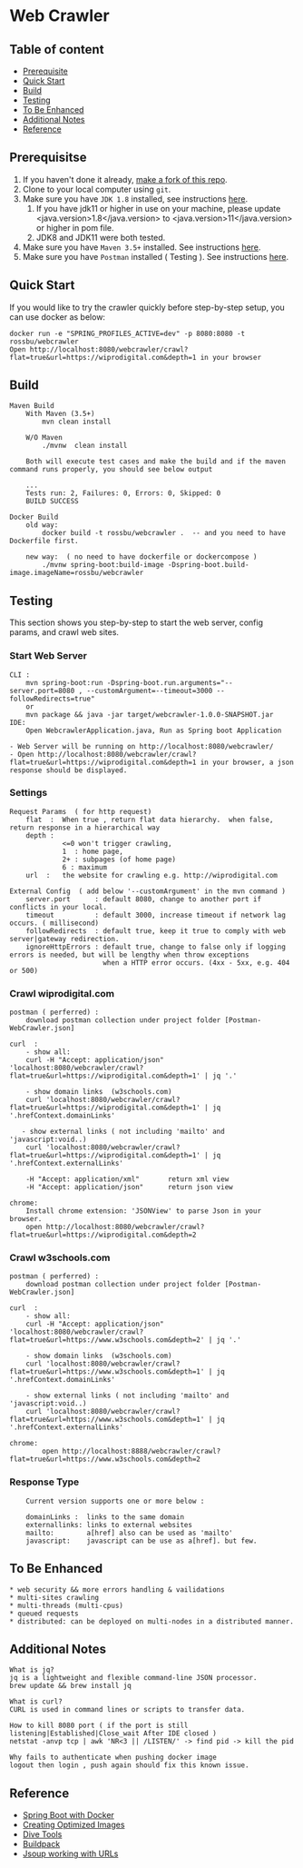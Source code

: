 # Web Crawler

## Table of content
- [Prerequisite](#prerequisite)
- [Quick Start](#quick-start)
- [Build](#build)
- [Testing](#testing)
- [To Be Enhanced](#to-be-enhanced)
- [Additional Notes](#additional-notes)
- [Reference](#reference)

## Prerequisitse
1. If you haven't done it already, [make a fork of this repo](http://github.com/rossbu/webcrawler/fork).
1. Clone to your local computer using `git`.
1. Make sure you have `JDK 1.8` installed, see instructions [here](https://www.java.com/en/download/).
    1. If you have jdk11 or higher in use on your machine, please update <java.version>1.8</java.version> to <java.version>11</java.version> or higher in pom file. 
    1. JDK8 and JDK11 were both tested.
1. Make sure you have `Maven 3.5+` installed. See instructions [here](https://maven.apache.org/download.cgi).
1. Make sure you have `Postman` installed ( Testing ). See instructions [here](https://www.postman.com/).


 
## Quick Start
If you would like to try the crawler quickly before step-by-step setup, you can use docker as below:
    
    docker run -e "SPRING_PROFILES_ACTIVE=dev" -p 8080:8080 -t rossbu/webcrawler
    Open http://localhost:8080/webcrawler/crawl?flat=true&url=https://wiprodigital.com&depth=1 in your browser

## Build

    Maven Build
        With Maven (3.5+)
            mvn clean install
            
        W/O Maven
            ./mvnw  clean install
    
        Both will execute test cases and make the build and if the maven command runs properly, you should see below output
        
        ...
        Tests run: 2, Failures: 0, Errors: 0, Skipped: 0
        BUILD SUCCESS
    
    Docker Build
        old way: 
            docker build -t rossbu/webcrawler .  -- and you need to have Dockerfile first.
        
        new way:  ( no need to have dockerfile or dockercompose )
            ./mvnw spring-boot:build-image -Dspring-boot.build-image.imageName=rossbu/webcrawler
    

## Testing
This section shows you step-by-step to start the web server, config params, and crawl web sites.

### Start Web Server
    CLI : 
        mvn spring-boot:run -Dspring-boot.run.arguments="--server.port=8080 , --customArgument=--timeout=3000 --followRedirects=true"
        or
        mvn package && java -jar target/webcrawler-1.0.0-SNAPSHOT.jar
    IDE:  
        Open WebcrawlerApplication.java, Run as Spring boot Application 
    
    - Web Server will be running on http://localhost:8080/webcrawler/
    - Open http://localhost:8080/webcrawler/crawl?flat=true&url=https://wiprodigital.com&depth=1 in your browser, a json response should be displayed.

### Settings
    Request Params  ( for http request)
        flat  :  When true , return flat data hierarchy.  when false, return response in a hierarchical way
        depth :  
                 <=0 won't trigger crawling,  
                 1  : home page, 
                 2+ : subpages (of home page) 
                 6 : maximum 
        url  :   the website for crawling e.g. http://wiprodigital.com
  
    External Config  ( add below '--customArgument' in the mvn command )
        server.port      : default 8080, change to another port if conflicts in your local.
        timeout          : default 3000, increase timeout if network lag occurs. ( millisecond)
        followRedirects  : default true, keep it true to comply with web server|gateway redirection.
        ignoreHttpErrors : default true, change to false only if logging errors is needed, but will be lengthy when throw exceptions 
                           when a HTTP error occurs. (4xx - 5xx, e.g. 404 or 500)
         
### Crawl wiprodigital.com
    postman ( perferred) :
        download postman collection under project folder [Postman-WebCrawler.json]
        
    curl  :    
        - show all:
        curl -H "Accept: application/json" 'localhost:8080/webcrawler/crawl?flat=true&url=https://wiprodigital.com&depth=1' | jq '.'

        - show domain links  (w3schools.com)
        curl 'localhost:8080/webcrawler/crawl?flat=true&url=https://wiprodigital.com&depth=1' | jq '.hrefContext.domainLinks'
        
       - show external links ( not including 'mailto' and 'javascript:void..)              
        curl 'localhost:8080/webcrawler/crawl?flat=true&url=https://wiprodigital.com&depth=1' | jq '.hrefContext.externalLinks'
                
        -H "Accept: application/xml"       return xml view
        -H "Accept: application/json"      return json view
        
    chrome:    
        Install chrome extension: 'JSONView' to parse Json in your browser.
        open http://localhost:8080/webcrawler/crawl?flat=true&url=https://wiprodigital.com&depth=2

### Crawl w3schools.com
    postman ( perferred) :
        download postman collection under project folder [Postman-WebCrawler.json]
       
    curl  :    
        - show all:
        curl -H "Accept: application/json" 'localhost:8080/webcrawler/crawl?flat=true&url=https://www.w3schools.com&depth=2' | jq '.'
            
        - show domain links  (w3schools.com)
        curl 'localhost:8080/webcrawler/crawl?flat=true&url=https://www.w3schools.com&depth=1' | jq '.hrefContext.domainLinks'
            
        - show external links ( not including 'mailto' and 'javascript:void..)              
        curl 'localhost:8080/webcrawler/crawl?flat=true&url=https://www.w3schools.com&depth=1' | jq '.hrefContext.externalLinks'

    chrome:
            open http://localhost:8888/webcrawler/crawl?flat=true&url=https://www.w3schools.com&depth=2

### Response Type
        Current version supports one or more below :
        
        domainLinks :  links to the same domain
        externallinks: links to external websites
        mailto:        a[href] also can be used as 'mailto'
        javascript:    javascript can be use as a[href]. but few.
         
## To Be Enhanced 
    * web security && more errors handling & vailidations
    * multi-sites crawling
    * multi-threads (multi-cpus)
    * queued requests
    * distributed: can be deployed on multi-nodes in a distributed manner.

## Additional Notes
    What is jq?
    jq is a lightweight and flexible command-line JSON processor.
    brew update && brew install jq
    
    What is curl?
    CURL is used in command lines or scripts to transfer data.

    How to kill 8080 port ( if the port is still listening|Established|Close_wait After IDE closed )
    netstat -anvp tcp | awk 'NR<3 || /LISTEN/' -> find pid -> kill the pid
    
    Why fails to authenticate when pushing docker image
    logout then login , push again should fix this known issue.

## Reference
- [Spring Boot with Docker](https://spring.io/guides/gs/spring-boot-docker/)
- [Creating Optimized Images](https://reflectoring.io/spring-boot-docker/)
- [Dive Tools](https://github.com/wagoodman/dive)
- [Buildpack](https://buildpacks.io/)
- [Jsoup working with URLs](https://jsoup.org/cookbook/extracting-data/working-with-urls)
